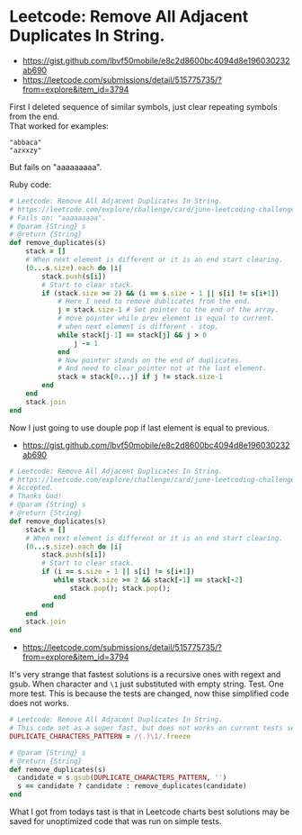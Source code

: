 # Leetcode: Remove All Adjacent Duplicates In String.

- https://gist.github.com/lbvf50mobile/e8c2d8600bc4094d8e196030232ab690
- https://leetcode.com/submissions/detail/515775735/?from=explore&item_id=3794

First I deleted sequence of similar symbols, just clear repeating symbols from the end.   
That worked for examples:    
```
"abbaca"
"azxxzy"
```

But fails on "aaaaaaaaa".


Ruby code:
```Ruby
# Leetcode: Remove All Adjacent Duplicates In String.
# https://leetcode.com/explore/challenge/card/june-leetcoding-challenge-2021/606/week-4-june-22nd-june-28th/3794/
# Fails on: "aaaaaaaaa".
# @param {String} s
# @return {String}
def remove_duplicates(s)
    stack = []
    # When next element is different or it is an end start clearing.
    (0...s.size).each do |i|
        stack.push(s[i])
        # Start to clear stack.
        if (stack.size >= 2) && (i == s.size - 1 || s[i] != s[i+1])
            # Here I need to remove dublicates from the end.
            j = stack.size-1 # Set pointer to the end of the array.
            # move pointer while prev element is equal to current.
            # when next element is different - stop.
            while stack[j-1] == stack[j] && j > 0
                j -= 1
            end
            # Now pointer stands on the end of duplicates.
            # And need to clear pointer not at the last element.
            stack = stack[0...j] if j != stack.size-1
        end
    end
    stack.join
end
```

Now I just going to use douple pop if last element is equal to previous.

- https://gist.github.com/lbvf50mobile/e8c2d8600bc4094d8e196030232ab690

```Ruby
# Leetcode: Remove All Adjacent Duplicates In String.
# https://leetcode.com/explore/challenge/card/june-leetcoding-challenge-2021/606/week-4-june-22nd-june-28th/3794/
# Accepted.
# Thanks God!
# @param {String} s
# @return {String}
def remove_duplicates(s)
    stack = []
    # When next element is different or it is an end start clearing.
    (0...s.size).each do |i|
        stack.push(s[i])
        # Start to clear stack.
        if (i == s.size - 1 || s[i] != s[i+1])
           while stack.size >= 2 && stack[-1] == stack[-2]
               stack.pop(); stack.pop();
           end
        end
    end
    stack.join
end
```

- https://leetcode.com/submissions/detail/515775735/?from=explore&item_id=3794
 
It's very strange that fastest solutions is a recursive ones with regext and gsub. When character and `\1` just substituted with empty string. Test. One more test.
This is because the tests are changed, now thise simplified code does not works.

```Ruby
# Leetcode: Remove All Adjacent Duplicates In String.
# This code set as a super fast, but does not works on current tests set.
DUPLICATE_CHARACTERS_PATTERN = /(.)\1/.freeze

# @param {String} s
# @return {String}
def remove_duplicates(s)
  candidate = s.gsub(DUPLICATE_CHARACTERS_PATTERN, '')
  s == candidate ? candidate : remove_duplicates(candidate)
end
```

What I got from todays tast is that in Leetcode charts best solutions may be saved for unoptimized code that was run on simple tests.

